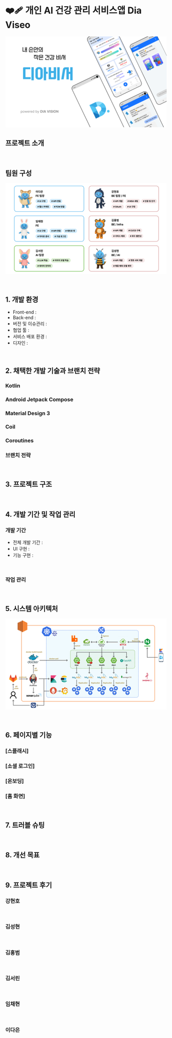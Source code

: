 # ❤️‍🩹 개인 AI 건강 관리 서비스앱 Dia Viseo

![alt text](<서비스 장표.png>)
<br>

## 프로젝트 소개

<br>

## 팀원 구성

![alt text](팀원소개.png)

<br>

## 1. 개발 환경

- Front-end :
- Back-end :
- 버전 및 이슈관리 :
- 협업 툴 :
- 서비스 배포 환경 :
- 디자인 :

<br>

## 2. 채택한 개발 기술과 브랜치 전략

### Kotlin

### Android Jetpack Compose

### Material Design 3

### Coil

### Coroutines

### 브랜치 전략

<br>

## 3. 프로젝트 구조

<br>

## 4. 개발 기간 및 작업 관리

### 개발 기간

- 전체 개발 기간 :
- UI 구현 :
- 기능 구현 :

<br>

### 작업 관리

<br>

## 5. 시스템 아키텍처

![alt text](<자율PJT 아키텍처.png>)

<br>

## 6. 페이지별 기능

### [스플래시]

### [소셜 로그인]

### [온보딩]

### [홈 화면]

<br>

## 7. 트러블 슈팅

<br>

## 8. 개선 목표

<br>

## 9. 프로젝트 후기

### 강현호

<br>
    
### 김성현

<br>

### 김홍범

<br>

### 김서린

<br>

### 임채현

<br>

### 이다은
